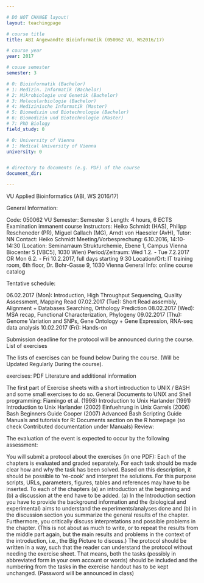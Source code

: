 ```yaml
---

# DO NOT CHANGE layout!
layout: teachingpage

# course title
title: ABI Angewandte Bioinformatik (050062 VU, WS2016/17)

# course year
year: 2017

# couse semester
semester: 3

# 0: Bioinformatik (Bachelor)
# 1: Medizin. Informatik (Bachelor)
# 2: Mikrobiologie und Genetik (Bachelor)
# 3: Molecularbiologie (Bachelor)
# 4: Medizinische Informatik (Master)
# 5: Biomedizin und Biotechnologie (Bachelor)
# 6: Biomedizin und Biotechnologie (Master)
# 7: PhD Biology
field_study: 0

# 0: University of Vienna
# 1: Medical University of Vienna
university: 0


# directory to documents (e.g. PDF) of the course
document_dir: 

---
```



<!-- BEGIN COURSE CONTENT -->

VU Applied Bioinformatics (ABI, WS 2016/17)

General Information:

Code: 050062 VU
Semester: Semester 3
Length: 4 hours, 6 ECTS
Examination immanent course
Instructors: Heiko Schmidt (HAS), Philipp Rescheneder (PR), Miguel Gallach (MG), Arndt von Haeseler (AvH), Tutor: NN
Contact: Heiko Schmidt
Meeting/Vorbesprechung: 6.10.2016, 14:10-14:30 (Location: Seminarraum Strukturchemie, Ebene 1, Campus Vienna Biocenter 5 [VBC5], 1030 Wien)
Period/Zeitraum: Wed 1.2. - Tue 7.2.2017 OR Mon 6.2. - Fri 10.2.2017, full days starting 9:30
Location/Ort: IT training room, 6th floor, Dr. Bohr-Gasse 9, 1030 Vienna
General Info: online course catalog
 

Tentative schedule:

06.02.2017 (Mon): Introduction, High Throughput Sequencing, Quality Assessment, Mapping Read
07.02.2017 (Tue):  Short Read assembly, Alignment + Databases Searching, Orthology Prediction
08.02.2017 (Wed): MSA recap, Functional Characterization, Phylogeny
09.02.2017 (Thu): Genome Variation and SNPs, Gene Ontology + Gene Expression, RNA-seq data analysis
10.02.2017 (Fri): Hands-on
 

Submission deadline for the protocol will be announced during the course.
List of exercises

The lists of exercises can be found below During the course. (Will be Updated Regularly During the course).

exercises: PDF
Literature and additional information

The first part of Exercise sheets with a short introduction to UNIX / BASH and some small exercises to do so.
General Documents to UNIX and Shell programming:
Fiamingo et al. (1998) Introduction to Unix
Harlander (1991) Introduction to Unix
Harlander (2002) Einfuehrung in Unix
Garrels (2006) Bash Beginners Guide
Cooper (2007) Advanced Bash Scripting Guide 
Manuals and tutorials for R:
Documents section on the R homepage (so check Contributed documentation under Manuals)
Review:

The evaluation of the event is expected to occur by the following assessment:

You will submit a protocol about the exercises (in one PDF): 
Each of the chapters is evaluated and graded separately.
For each task should be made ​​clear how and why the task has been solved. Based on this description, it should be possible to 're-cook' and interpret the solutions. For this purpose scripts, URLs, parameters, figures, tables and references may have to be inserted.
To each of the chapters (a) an introduction at the beginning and (b) a discussion at the end have to be added. (a) In the Introduction section you have to provide the background information and the (biological and experimental) aims to understand the experiments/analyses done and (b) in the discussion section you summarize the general results of the chapter. Furthermore, you critically discuss interpretations and possible problems in the chapter. (This is not about as much to write, or to repeat the results from the middle part again, but the main results and problems in the context of the introduction, i.e., the Big Picture to discuss.)
The protocol should be written in a way, such that the reader can understand the protocol without needing the exercise sheet. That means, both the tasks (possibly in abbreviated form in your own account or words) should be included and the numbering from the tasks in the exercise handout has to be kept unchanged.
(Password will be announced in class)
 
<!-- END COURSE CONTENT -->
